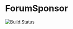 ForumSponsor
==========
[![Build Status](https://travis-ci.org/alg5/ForumSponsor.svg?branch=master)](https://travis-ci.org/alg5/upload)

